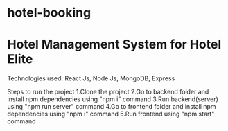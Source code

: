 # hotel-booking
# Hotel Management System for Hotel Elite

Technologies used: React Js, Node Js, MongoDB, Express


Steps to run the project
1.Clone the  project
2.Go to backend folder and install npm dependencies using "npm i" command
3.Run backend(server) using "npm run server" command
4.Go to frontend folder and install npm dependencies using "npm i" command
5.Run frontend using "npm start" command
